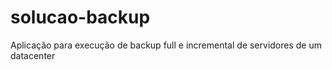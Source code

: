 # solucao-backup
Aplicação para execução de backup full e incremental de servidores de um datacenter 

